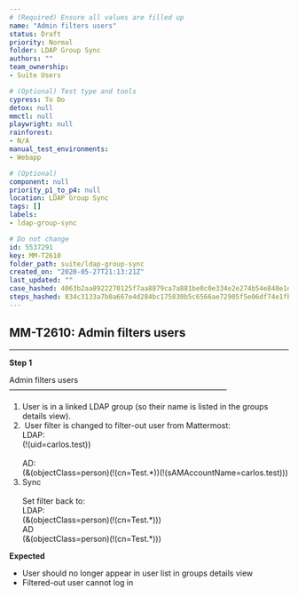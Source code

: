 ```yaml
---
# (Required) Ensure all values are filled up
name: "Admin filters users"
status: Draft
priority: Normal
folder: LDAP Group Sync
authors: ""
team_ownership: 
- Suite Users

# (Optional) Test type and tools
cypress: To Do
detox: null
mmctl: null
playwright: null
rainforest: 
- N/A
manual_test_environments: 
- Webapp

# (Optional)
component: null
priority_p1_to_p4: null
location: LDAP Group Sync
tags: []
labels: 
- ldap-group-sync

# Do not change
id: 5537291
key: MM-T2610
folder_path: suite/ldap-group-sync
created_on: "2020-05-27T21:13:21Z"
last_updated: ""
case_hashed: 4063b2aa8922270125f7aa8879ca7a881be0c0e334e2e274b54e840e1d817073d1eb8d06ff19dc11560288699e7a37ea
steps_hashed: 834c3133a7b0a667e4d284bc175830b5c6566ae72905f5e06df74e1fb2adc6ac7e6bc87569f2649a9837de3fff23a6e1
---
```


## MM-T2610: Admin filters users

---

**Step 1**

Admin filters users\
————————————————————————————

1. User is in a linked LDAP group (so their name is listed in the groups details view).
2.  User filter is changed to filter-out user from Mattermost:
   \
   LDAP:\
   (!(uid=carlos.test))\
   \
   AD:\
   (&(objectClass=person)(!(cn=Test.\*))(!(sAMAccountName=carlos.test)))
3. Sync
   \
   \
   Set filter back to:\
   LDAP:\
   (&(objectClass=person)(!(cn=Test.\*)))\
   AD\
   (&(objectClass=person)(!(cn=Test.\*)))

**Expected**

- User should no longer appear in user list in groups details view
- Filtered-out user cannot log in
